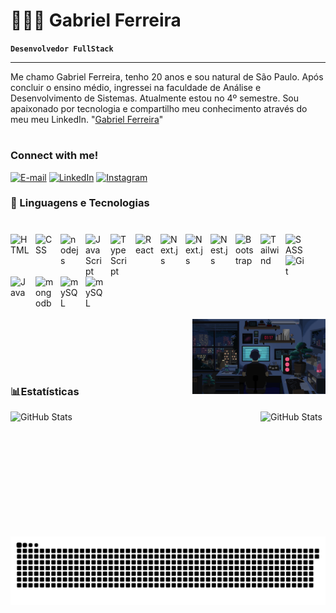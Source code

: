 # 👩🏻‍💻 Gabriel Ferreira

**`Desenvolvedor FullStack`**
__________________________________________________________________________________________________
Me chamo Gabriel Ferreira, tenho 20 anos e sou natural de São Paulo. 
Após concluir o ensino médio, ingressei na faculdade de Análise e Desenvolvimento de Sistemas. Atualmente estou no 4º semestre.
Sou apaixonado por tecnologia e compartilho meu conhecimento através do meu meu LinkedIn. "[Gabriel Ferreira](https://www.linkedin.com/in/gabriel-ferreira-044255267)"


#


<h3 align="left">Connect with me!</h3>

[![E-mail](https://img.shields.io/badge/-Email-000?style=for-the-badge&logo=microsoft-outlook&logoColor=FF00F6&color:FFF)](mailto:gabrielferreiradesouza5513@gmail.com)
[![LinkedIn](https://img.shields.io/badge/-LinkedIn-000?style=for-the-badge&logo=linkedin&logoColor=FF00F6&color:FFF)](https://www.linkedin.com/in/gabriel-ferreira-044255267)
[![Instagram](https://img.shields.io/badge/-Instagram-000?style=for-the-badge&logo=instagram&logoColor=FF00F6&color:FFF)](https://www.instagram.com/umggabriel/)



 ### 🤖 Linguagens e Tecnologias
 #

<img
  align="left"
  alt="HTML"
  title="HTML"
  width="30px"
  style="padding-right: 10px"
  src="https://cdn.jsdelivr.net/gh/devicons/devicon@latest/icons/html5/html5-original.svg"
/>
<img
  align="left"
  alt="CSS"
  title="CSS"
  width="30px"
  style="padding-right: 10px"
  src="https://cdn.jsdelivr.net/gh/devicons/devicon@latest/icons/css3/css3-original.svg"
/>
<img
  align="left"
  alt="nodejs"
  title="nodejs"
  width="30px"
  style="padding-right: 10px"
  src="https://cdn.jsdelivr.net/gh/devicons/devicon@latest/icons/nodejs/nodejs-original.svg"
/>


<img
  align="left"
  alt="JavaScript"
  title="JavaScript"
  width="30px"
  style="padding-right: 10px"
  src="https://cdn.jsdelivr.net/gh/devicons/devicon@latest/icons/javascript/javascript-original.svg"
/>
<img
  align="left"
  alt="TypeScript"
  title="TypeScript"
  width="30px"
  style="padding-right: 10px"
  src="https://cdn.jsdelivr.net/gh/devicons/devicon@latest/icons/typescript/typescript-original.svg"
/>
<img
  align="left"
  alt="React"
  title="React"
  width="30px"
  style="padding-right: 10px"
  src="https://cdn.jsdelivr.net/gh/devicons/devicon@latest/icons/react/react-original.svg"
/>
<img
  align="left"
  alt="Next.js"
  title="Next.js"
  width="30px"
  style="padding-right: 10px"
  src="https://cdn.jsdelivr.net/gh/devicons/devicon@latest/icons/nextjs/nextjs-original.svg"
/>

<img
  align="left"
  alt="Next.js"
  title="Next.js"
  width="30px"
  style="padding-right: 10px"
  src="https://cdn.jsdelivr.net/gh/devicons/devicon@latest/icons/vercel/vercel-original.svg"
/>

<img
  align="left"
  alt="Nest.js"
  title="Nest.js"
  width="30px"
  style="padding-right: 10px"
  src="https://cdn.jsdelivr.net/gh/devicons/devicon@latest/icons/nestjs/nestjs-original.svg"
/>
<img
  align="left"
  alt="Bootstrap"
  title="Bootstrap"
  width="30px"
  style="padding-right: 10px"
  src="https://cdn.jsdelivr.net/gh/devicons/devicon@latest/icons/bootstrap/bootstrap-original.svg"
/>
<img
  align="left"
  alt="Tailwind"
  title="Tailwind"
  width="30px"
  style="padding-right: 10px"
  src="https://cdn.jsdelivr.net/gh/devicons/devicon@latest/icons/tailwindcss/tailwindcss-original.svg"
/>
<img
  align="left"
  alt="SASS"
  title="SASS"
  width="30px"
  style="padding-right: 10px"
  src="https://cdn.jsdelivr.net/gh/devicons/devicon@latest/icons/sass/sass-original.svg"
/>
<img
  align="left"
  alt="Git"
  title="Git"
  width="30px"
  style="padding-right: 10px"
  src="https://cdn.jsdelivr.net/gh/devicons/devicon@latest/icons/git/git-original.svg"
/>

<img
  align="left"
  alt="Java"
  title="Java"
  width="30px"
  style="padding-right: 10px"
  src="https://cdn.jsdelivr.net/gh/devicons/devicon@latest/icons/java/java-original.svg"
/>


<img
  align="left"
  alt="mongodb"
  title="MongoDB"
  width="30px"
  style="padding-right: 10px"
  src="https://cdn.jsdelivr.net/gh/devicons/devicon@latest/icons/mongodb/mongodb-original.svg"
/>


<img
  align="left"
  alt="mySQL"
  title="MySQL"
  width="30px"
  style="padding-right: 10px"
  src="https://cdn.jsdelivr.net/gh/devicons/devicon@latest/icons/mysql/mysql-original.svg"
/>
<br/>
<br/>
<br/>
<img
  align="left"
  alt="mySQL"
  title="MySQL"
  width="30px"
  style="padding-right: 10px"
  src="https://cdn.jsdelivr.net/gh/devicons/devicon@latest/icons/figma/figma-original.svg"
/>
<br/>
<br/>
<br/>
<br/>
<br/>
<img align="right" alt="" height="120px" position="relative" src="./src/studycode2.gif">


<br/>
<br/>
<br/>
<br/>

###    📊Estatísticas
<p>
<img
  align="left"
  alt="GitHub Stats"
  width="400"
  src="https://github-readme-stats.vercel.app/api?username=bielferr&show_icons=true&theme=tokyonight&include_all_commits=true&locale=pt-br"
/>
  <img
    align="left"
    alt="GitHub Stats"
    height="200"
    src="https://github-readme-stats.vercel.app/api/top-langs/?username=bielferr&theme=tokyonight&layout=compact&custom_title=Tecnologias&langs_count=9"
  />
</p>


#
<picture align="center">
  <source media="(prefers-color-scheme: dark)" srcset="https://raw.githubusercontent.com/bielferr/bielferr/output/github-contribution-grid-snake-dark.svg">
  <source media="(prefers-color-scheme: light)" srcset="https://raw.githubusercontent.com/bielferr/bielferr/output/github-contribution-grid-snake-dark.svg">
  <img align="center" alt="github contribution grid snake animation" src="https://raw.githubusercontent.com/bielferr/bielferr/output/github-contribution-grid-snake.svg">
</picture>

